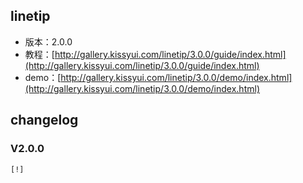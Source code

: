## linetip

* 版本：2.0.0
* 教程：[http://gallery.kissyui.com/linetip/3.0.0/guide/index.html](http://gallery.kissyui.com/linetip/3.0.0/guide/index.html)
* demo：[http://gallery.kissyui.com/linetip/3.0.0/demo/index.html](http://gallery.kissyui.com/linetip/3.0.0/demo/index.html)

## changelog

### V2.0.0

    [!]


